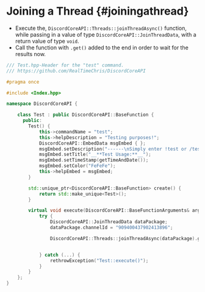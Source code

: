 Joining a Thread {#joiningathread}
============
- Execute the, `DiscordCoreAPI::Threads::joinThreadAsync()` function, while passing in a value of type `DiscordCoreAPI::JoinThreadData`, with a return value of type `void`.
- Call the function with `.get()` added to the end in order to wait for the results now.

```cpp
/// Test.hpp-Header for the "test" command.
/// https://github.com/RealTimeChris/DiscordCoreAPI

#pragma once

#include <Index.hpp>

namespace DiscordCoreAPI {

	class Test : public DiscordCoreAPI::BaseFunction {
	  public:
		Test() {
			this->commandName = "test";
			this->helpDescription = "Testing purposes!";
			DiscordCoreAPI::EmbedData msgEmbed { };
			msgEmbed.setDescription("------\nSimply enter !test or /test!\n------");
			msgEmbed.setTitle("__**Test Usage:**__");
			msgEmbed.setTimeStamp(getTimeAndDate());
			msgEmbed.setColor("FeFeFe");
			this->helpEmbed = msgEmbed;
		}

		std::unique_ptr<DiscordCoreAPI::BaseFunction> create() {
			return std::make_unique<Test>();
		}

		virtual void execute(DiscordCoreAPI::BaseFunctionArguments& args) {
			try {
				DiscordCoreAPI::JoinThreadData dataPackage;
				dataPackage.channelId = "909400437902413896";

				DiscordCoreAPI::Threads::joinThreadAsync(dataPackage).get();


			} catch (...) {
				rethrowException("Test::execute()");
			}
		}
	};
}
```

